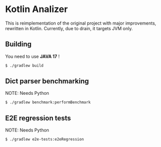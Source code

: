 # Kotlin Analizer

This is reimplementation of the original project with major improvements, rewritten in Kotlin.
Currently, due to drain, it targets JVM only.

## Building

You need to use **JAVA 17** !

```bash
$ ./gradlew build
```

## Dict parser benchmarking

NOTE: Needs Python

```bash
$ ./gradlew benchmark:performBenchmark
```

## E2E regression tests

NOTE: Needs Python

```bash
$ ./gradlew e2e-tests:e2eRegression
```
